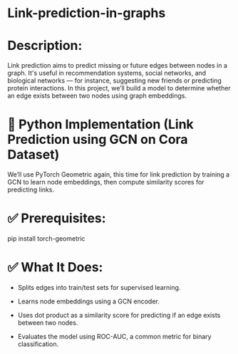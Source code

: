 # Link-prediction-in-graphs

# Description:
Link prediction aims to predict missing or future edges between nodes in a graph. It's useful in recommendation systems, social networks, and biological networks — for instance, suggesting new friends or predicting protein interactions. In this project, we’ll build a model to determine whether an edge exists between two nodes using graph embeddings.

# 🧪 Python Implementation (Link Prediction using GCN on Cora Dataset)
We’ll use PyTorch Geometric again, this time for link prediction by training a GCN to learn node embeddings, then compute similarity scores for predicting links.

# ✅ Prerequisites:
pip install torch-geometric

# ✅ What It Does:
* Splits edges into train/test sets for supervised learning.

* Learns node embeddings using a GCN encoder.

* Uses dot product as a similarity score for predicting if an edge exists between two nodes.

* Evaluates the model using ROC-AUC, a common metric for binary classification.
